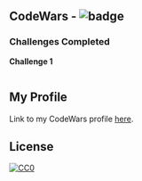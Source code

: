 ## CodeWars - ![badge](https://www.codewars.com/users/sonny-maan/badges/small)
### Challenges Completed
**Challenge 1**
```

```

## My Profile
Link to my CodeWars profile [here](https://www.codewars.com/users/sonny-maan).  


## License
[![CC0](https://licensebuttons.net/p/zero/1.0/88x31.png)](https://creativecommons.org/publicdomain/zero/1.0/)


